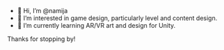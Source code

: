- 👋 Hi, I’m @namija
- 👀 I’m interested in game design, particularly level and content design.
- 🌱 I’m currently learning AR/VR art and design for Unity.

Thanks for stopping by!
